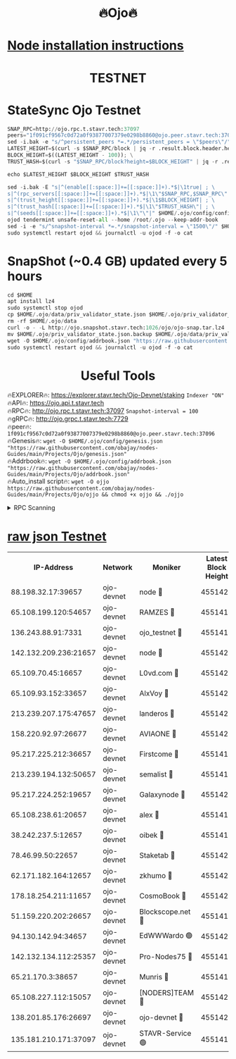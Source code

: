 <h1 align="center"> 🔥Ojo🔥</h1>

[Node installation instructions](https://github.com/obajay/nodes-Guides/tree/main/Projects/Ojo)
=

<h1 align="center"> TESTNET</h1>

# StateSync Ojo Testnet
```python
SNAP_RPC=http://ojo.rpc.t.stavr.tech:37097
peers="1f091cf9567c0d72a0f93877007379e0298b8860@ojo.peer.stavr.tech:37096"
sed -i.bak -e "s/^persistent_peers *=.*/persistent_peers = \"$peers\"/" $HOME/.ojo/config/config.toml
LATEST_HEIGHT=$(curl -s $SNAP_RPC/block | jq -r .result.block.header.height); \
BLOCK_HEIGHT=$((LATEST_HEIGHT - 100)); \
TRUST_HASH=$(curl -s "$SNAP_RPC/block?height=$BLOCK_HEIGHT" | jq -r .result.block_id.hash)

echo $LATEST_HEIGHT $BLOCK_HEIGHT $TRUST_HASH

sed -i.bak -E "s|^(enable[[:space:]]+=[[:space:]]+).*$|\1true| ; \
s|^(rpc_servers[[:space:]]+=[[:space:]]+).*$|\1\"$SNAP_RPC,$SNAP_RPC\"| ; \
s|^(trust_height[[:space:]]+=[[:space:]]+).*$|\1$BLOCK_HEIGHT| ; \
s|^(trust_hash[[:space:]]+=[[:space:]]+).*$|\1\"$TRUST_HASH\"| ; \
s|^(seeds[[:space:]]+=[[:space:]]+).*$|\1\"\"|" $HOME/.ojo/config/config.toml
ojod tendermint unsafe-reset-all --home /root/.ojo --keep-addr-book
sed -i -e "s/^snapshot-interval *=.*/snapshot-interval = \"1500\"/" $HOME/.ojo/config/app.toml
sudo systemctl restart ojod && journalctl -u ojod -f -o cat
```
# SnapShot (~0.4 GB) updated every 5 hours
```python
cd $HOME
apt install lz4
sudo systemctl stop ojod
cp $HOME/.ojo/data/priv_validator_state.json $HOME/.ojo/priv_validator_state.json.backup
rm -rf $HOME/.ojo/data
curl -o - -L http://ojo.snapshot.stavr.tech:1026/ojo/ojo-snap.tar.lz4 | lz4 -c -d - | tar -x -C $HOME/.ojo --strip-components 2
mv $HOME/.ojo/priv_validator_state.json.backup $HOME/.ojo/data/priv_validator_state.json
wget -O $HOME/.ojo/config/addrbook.json "https://raw.githubusercontent.com/obajay/nodes-Guides/main/Projects/Ojo/addrbook.json"
sudo systemctl restart ojod && journalctl -u ojod -f -o cat
```
 <h1 align="center"> Useful Tools</h1>

🔥EXPLORER🔥:        https://explorer.stavr.tech/Ojo-Devnet/staking        `Indexer "ON"` \
🔥API🔥:                     https://ojo.api.t.stavr.tech \
🔥RPC🔥:                    http://ojo.rpc.t.stavr.tech:37097              `Snapshot-interval = 100` \
🔥gRPC🔥:                  http://ojo.grpc.t.stavr.tech:7729 \
🔥peer🔥:                   `1f091cf9567c0d72a0f93877007379e0298b8860@ojo.peer.stavr.tech:37096` \
🔥Genesis🔥:    ```wget -O $HOME/.ojo/config/genesis.json "https://raw.githubusercontent.com/obajay/nodes-Guides/main/Projects/Ojo/genesis.json"``` \
🔥Addrbook🔥:    ```wget -O $HOME/.ojo/config/addrbook.json "https://raw.githubusercontent.com/obajay/nodes-Guides/main/Projects/Ojo/addrbook.json"``` \
🔥Auto_install script🔥: ```wget -O ojjo https://raw.githubusercontent.com/obajay/nodes-Guides/main/Projects/Ojo/ojjo && chmod +x ojjo && ./ojjo```


<details>
<summary>RPC Scanning</summary>

<h2 align="center"> We scan nodes in real time every 4 hours. And we provide the final result of RPC endpoints.
We cannot influence the operation of these nodes in any way. </h2>


```python
If Voting Power is higher than 0 --> then the Node is a validator of the network and may be subject to attack and be a potential threat to the chain.
```
```python
We marked such validators with a red symbol
```

</details>

[raw json Testnet](https://rpc-check.ojot.stavr.tech/ojot/rpc-ojot-result.json)
=


<table><tr><th>IP-Address</th><th>Network</th><th>Moniker</th><th>Latest Block Height</th><th>Earliest Block Height</th><th>Catching Up</th><th>Tx Index</th><th>Voting Power</th><th>Scan Time</th></tr><tr><td>88.198.32.17:39657</td><td>ojo-devnet</td><td>node 🔴</td><td>4551422</td><td>300001</td><td>False</td><td>on</td><td>65654</td><td>2023-12-18T17:49:56.721602175UTC</td></tr><tr><td>65.108.199.120:54657</td><td>ojo-devnet</td><td>RAMZES 🔴</td><td>4551417</td><td>306156</td><td>False</td><td>on</td><td>15420</td><td>2023-12-18T17:49:26.773859265UTC</td></tr><tr><td>136.243.88.91:7331</td><td>ojo-devnet</td><td>ojo_testnet 🔴</td><td>4551418</td><td>308845</td><td>False</td><td>on</td><td>1000</td><td>2023-12-18T17:49:33.295579420UTC</td></tr><tr><td>142.132.209.236:21657</td><td>ojo-devnet</td><td>node 🔴</td><td>4551422</td><td>350001</td><td>False</td><td>on</td><td>1999</td><td>2023-12-18T17:49:53.775872652UTC</td></tr><tr><td>65.109.70.45:16657</td><td>ojo-devnet</td><td>L0vd.com 🔴</td><td>4551423</td><td>695918</td><td>False</td><td>off</td><td>998</td><td>2023-12-18T17:50:02.470506383UTC</td></tr><tr><td>65.109.93.152:33657</td><td>ojo-devnet</td><td>AlxVoy 🔴</td><td>4551422</td><td>2319801</td><td>False</td><td>on</td><td>4536782</td><td>2023-12-18T17:49:53.538527283UTC</td></tr><tr><td>213.239.207.175:47657</td><td>ojo-devnet</td><td>landeros 🔴</td><td>4551420</td><td>2714001</td><td>False</td><td>off</td><td>11083</td><td>2023-12-18T17:49:46.202555008UTC</td></tr><tr><td>158.220.92.97:26677</td><td>ojo-devnet</td><td>AVIAONE 🔴</td><td>4551420</td><td>2754001</td><td>False</td><td>on</td><td>13867</td><td>2023-12-18T17:49:45.946138567UTC</td></tr><tr><td>95.217.225.212:36657</td><td>ojo-devnet</td><td>Firstcome 🔴</td><td>4551418</td><td>2985946</td><td>False</td><td>on</td><td>13566</td><td>2023-12-18T17:49:33.022174712UTC</td></tr><tr><td>213.239.194.132:50657</td><td>ojo-devnet</td><td>semalist 🔴</td><td>4551417</td><td>3223522</td><td>False</td><td>on</td><td>19037</td><td>2023-12-18T17:49:27.067562987UTC</td></tr><tr><td>95.217.224.252:19657</td><td>ojo-devnet</td><td>Galaxynode 🔴</td><td>4551423</td><td>3685492</td><td>False</td><td>on</td><td>11888</td><td>2023-12-18T17:49:59.365057134UTC</td></tr><tr><td>65.108.238.61:20657</td><td>ojo-devnet</td><td>alex 🔴</td><td>4551417</td><td>4158001</td><td>False</td><td>on</td><td>11359</td><td>2023-12-18T17:49:26.325133745UTC</td></tr><tr><td>38.242.237.5:12657</td><td>ojo-devnet</td><td>oibek 🔴</td><td>4551417</td><td>4196001</td><td>False</td><td>off</td><td>1051</td><td>2023-12-18T17:49:27.410223193UTC</td></tr><tr><td>78.46.99.50:22657</td><td>ojo-devnet</td><td>Staketab 🔴</td><td>4551423</td><td>4254801</td><td>False</td><td>on</td><td>1276</td><td>2023-12-18T17:50:02.733369764UTC</td></tr><tr><td>62.171.182.164:12657</td><td>ojo-devnet</td><td>zkhumo 🔴</td><td>4551422</td><td>4384001</td><td>False</td><td>off</td><td>998</td><td>2023-12-18T17:49:54.043776815UTC</td></tr><tr><td>178.18.254.211:11657</td><td>ojo-devnet</td><td>CosmoBook 🔴</td><td>4551422</td><td>4392001</td><td>False</td><td>off</td><td>1068</td><td>2023-12-18T17:49:54.354221771UTC</td></tr><tr><td>51.159.220.202:26657</td><td>ojo-devnet</td><td>Blockscope.net 🔴</td><td>4551417</td><td>4425001</td><td>False</td><td>on</td><td>981</td><td>2023-12-18T17:49:25.909657234UTC</td></tr><tr><td>94.130.142.94:34657</td><td>ojo-devnet</td><td>EdWWWardo 🟢</td><td>4551421</td><td>4438946</td><td>False</td><td>on</td><td>0</td><td>2023-12-18T17:49:49.007116695UTC</td></tr><tr><td>142.132.134.112:25357</td><td>ojo-devnet</td><td>Pro-Nodes75 🔴</td><td>4551418</td><td>4451418</td><td>False</td><td>on</td><td>24651</td><td>2023-12-18T17:49:30.304646569UTC</td></tr><tr><td>65.21.170.3:38657</td><td>ojo-devnet</td><td>Munris 🔴</td><td>4551418</td><td>4451418</td><td>False</td><td>off</td><td>20123</td><td>2023-12-18T17:49:32.658956175UTC</td></tr><tr><td>65.108.227.112:15057</td><td>ojo-devnet</td><td>[NODERS]TEAM 🔴</td><td>4551423</td><td>4451423</td><td>False</td><td>off</td><td>9999</td><td>2023-12-18T17:49:59.729542807UTC</td></tr><tr><td>138.201.85.176:26697</td><td>ojo-devnet</td><td>ojo-devnet 🔴</td><td>4551423</td><td>4451423</td><td>False</td><td>on</td><td>1000024000</td><td>2023-12-18T17:50:02.110082838UTC</td></tr><tr><td>135.181.210.171:37097</td><td>ojo-devnet</td><td>STAVR-Service 🟢</td><td>4551417</td><td>4548201</td><td>False</td><td>on</td><td>0</td><td>2023-12-18T17:49:28.009062626UTC</td></tr></table>